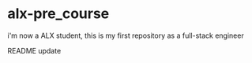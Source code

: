 # alx-pre_course
i'm now a ALX student, this is my first repository as a full-stack engineer

README update
